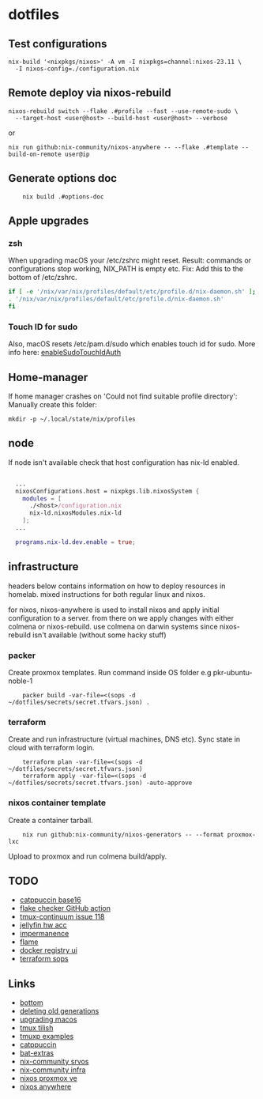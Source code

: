 # dotfiles

## Test configurations

```console
nix-build '<nixpkgs/nixos>' -A vm -I nixpkgs=channel:nixos-23.11 \
  -I nixos-config=./configuration.nix
```

## Remote deploy via nixos-rebuild

```console
nixos-rebuild switch --flake .#profile --fast --use-remote-sudo \
  --target-host <user@host> --build-host <user@host> --verbose
```

or

```console
nix run github:nix-community/nixos-anywhere -- --flake .#template --build-on-remote user@ip
```

## Generate options doc

```console
    nix build .#options-doc
```

## Apple upgrades

### zsh

When upgrading macOS your /etc/zshrc might reset.
Result: commands or configurations stop working, NIX_PATH is empty etc.
Fix: Add this to the bottom of /etc/zshrc.

```zsh
if [ -e '/nix/var/nix/profiles/default/etc/profile.d/nix-daemon.sh' ]; then
. '/nix/var/nix/profiles/default/etc/profile.d/nix-daemon.sh'
fi

```

### Touch ID for sudo

Also, macOS resets /etc/pam.d/sudo which enables touch id for sudo.
More info here: [enableSudoTouchIdAuth](https://daiderd.com/nix-darwin/manual/index.html#opt-security.pam.enableSudoTouchIdAuth)

## Home-manager

If home manager crashes on 'Could not find suitable profile directory':
Manually create this folder:

```console
mkdir -p ~/.local/state/nix/profiles
```

## node

If node isn't available check that host configuration has nix-ld enabled.

```nix

  ...
  nixosConfigurations.host = nixpkgs.lib.nixosSystem {
    modules = [
      ./<host>/configuration.nix
      nix-ld.nixosModules.nix-ld
    ];
  ...

  programs.nix-ld.dev.enable = true;
```

## infrastructure

headers below contains information on how to deploy resources in homelab.
mixed instructions for both regular linux and nixos.

for nixos, nixos-anywhere is used to install nixos and apply initial configuration to a server.
from there on we apply changes with either colmena or nixos-rebuild.
use colmena on darwin systems since nixos-rebuild isn't available (without some hacky stuff)

### packer

Create proxmox templates. Run command inside OS folder e.g pkr-ubuntu-noble-1

```console
    packer build -var-file=<(sops -d ~/dotfiles/secrets/secret.tfvars.json) .
```

### terraform

Create and run infrastructure (virtual machines, DNS etc).
Sync state in cloud with terraform login.

```console
    terraform plan -var-file=<(sops -d ~/dotfiles/secrets/secret.tfvars.json)
    terraform apply -var-file=<(sops -d ~/dotfiles/secrets/secret.tfvars.json) -auto-approve
```

### nixos container template

Create a container tarball.

```console
    nix run github:nix-community/nixos-generators -- --format proxmox-lxc
```

Upload to proxmox and run colmena build/apply.

## TODO

- [catppuccin base16](https://github.com/catppuccin/base16)
- [flake checker GitHub action](https://determinate.systems/posts/flake-checker)
- [tmux-continuum issue 118](https://github.com/tmux-plugins/tmux-continuum/issues/118)
- [jellyfin hw acc](https://nixos.wiki/wiki/Jellyfin)
- [impermanence](https://nixos.wiki/wiki/Impermanence)
- [flame](https://github.com/pawelmalak/flame)
- [docker registry ui](https://github.com/Joxit/docker-registry-ui)
- [terraform sops](https://github.com/carlpett/terraform-provider-sops)

## Links

- [bottom](https://github.com/ClementTsang/bottom)
- [deleting old generations](https://github.com/LnL7/nix-darwin/wiki/Deleting-old-generations)
- [upgrading macos](https://github.com/LnL7/nix-darwin/wiki/Upgrading-macOS)
- [tmux tilish](https://github.com/jabirali/tmux-tilish)
- [tmuxp examples](https://tmuxp.git-pull.com/configuration/examples.html)
- [catppuccin](https://github.com/catppuccin/catppuccin)
- [bat-extras](https://github.com/eth-p/bat-extras/tree/master)
- [nix-community srvos](https://github.com/nix-community/srvos)
- [nix-community infra](https://github.com/nix-community/infra)
- [nixos proxmox ve](https://nixos.wiki/wiki/Proxmox_Virtual_Environment)
- [nixos anywhere](https://github.com/nix-community/nixos-anywhere)
